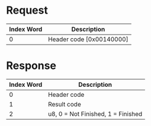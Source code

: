 # Request

| Index Word | Description                |
|------------|----------------------------|
| 0          | Header code \[0x00140000\] |

# Response

| Index Word | Description                        |
|------------|------------------------------------|
| 0          | Header code                        |
| 1          | Result code                        |
| 2          | u8, 0 = Not Finished, 1 = Finished |